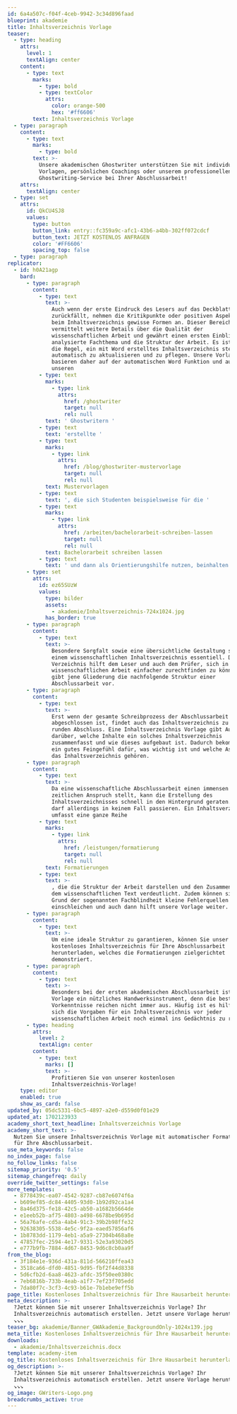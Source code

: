 ```yaml
---
id: 6a4a507c-f04f-4ceb-9942-3c34d896faad
blueprint: akademie
title: Inhaltsverzeichnis Vorlage
teaser:
  - type: heading
    attrs:
      level: 1
      textAlign: center
    content:
      - type: text
        marks:
          - type: bold
          - type: textColor
            attrs:
              color: orange-500
              hex: '#ff6606'
        text: Inhaltsverzeichnis Vorlage
  - type: paragraph
    content:
      - type: text
        marks:
          - type: bold
        text: >-
          Unsere akademischen Ghostwriter unterstützen Sie mit individuellen
          Vorlagen, persönlichen Coachings oder unserem professionellen
          Ghostwriting-Service bei Ihrer Abschlussarbeit!
    attrs:
      textAlign: center
  - type: set
    attrs:
      id: QkCU4SJ8
      values:
        type: button
        button_link: entry::fc359a9c-afc1-43b6-a4bb-302ff072cdcf
        button_text: JETZT KOSTENLOS ANFRAGEN
        color: '#FF6606'
        spacing_top: false
  - type: paragraph
replicator:
  - id: h0A21agp
    bard:
      - type: paragraph
        content:
          - type: text
            text: >-
              Auch wenn der erste Eindruck des Lesers auf das Deckblatt
              zurückfällt, nehmen die Kritikpunkte oder positiven Aspekte erst
              beim Inhaltsverzeichnis gewisse Formen an. Dieser Bereich
              vermittelt weitere Details über die Qualität der
              wissenschaftlichen Arbeit und gewährt einen ersten Einblick in das
              analysierte Fachthema und die Struktur der Arbeit. Es ist quasi
              die Regel, ein mit Word erstelltes Inhaltsverzeichnis stets
              automatisch zu aktualisieren und zu pflegen. Unsere Vorlagen
              basieren daher auf der automatischen Word Funktion und auch von
              unseren
          - type: text
            marks:
              - type: link
                attrs:
                  href: /ghostwriter
                  target: null
                  rel: null
            text: ' Ghostwritern '
          - type: text
            text: 'erstellte '
          - type: text
            marks:
              - type: link
                attrs:
                  href: /blog/ghostwriter-mustervorlage
                  target: null
                  rel: null
            text: Mustervorlagen
          - type: text
            text: ', die sich Studenten beispielsweise für die '
          - type: text
            marks:
              - type: link
                attrs:
                  href: /arbeiten/bachelorarbeit-schreiben-lassen
                  target: null
                  rel: null
            text: Bachelorarbeit schreiben lassen
          - type: text
            text: ' und dann als Orientierungshilfe nutzen, beinhalten automatisch erstellte Inhaltsverzeichnisse.'
      - type: set
        attrs:
          id: ez65SUzW
          values:
            type: bilder
            assets:
              - akademie/Inhaltsverzeichnis-724x1024.jpg
            has_border: true
      - type: paragraph
        content:
          - type: text
            text: >-
              Besondere Sorgfalt sowie eine übersichtliche Gestaltung sind bei
              einem wissenschaftlichen Inhaltsverzeichnis essentiell. Dieses
              Verzeichnis hilft dem Leser und auch dem Prüfer, sich in der
              wissenschaftlichen Arbeit einfacher zurechtfinden zu können. Zudem
              gibt jene Gliederung die nachfolgende Struktur einer
              Abschlussarbeit vor.
      - type: paragraph
        content:
          - type: text
            text: >-
              Erst wenn der gesamte Schreibprozess der Abschlussarbeit
              abgeschlossen ist, findet auch das Inhaltsverzeichnis zu einem
              runden Abschluss. Eine Inhaltsverzeichnis Vorlage gibt Aufschluss
              darüber, welche Inhalte ein solches Inhaltsverzeichnis
              zusammenfasst und wie dieses aufgebaut ist. Dadurch bekommen Sie
              ein gutes Feingefühl dafür, was wichtig ist und welche Aspekte in
              das Inhaltsverzeichnis gehören.
      - type: paragraph
        content:
          - type: text
            text: >-
              Da eine wissenschaftliche Abschlussarbeit einen immensen
              zeitlichen Anspruch stellt, kann die Erstellung des
              Inhaltsverzeichnisses schnell in den Hintergrund geraten. Dies
              darf allerdings in keinem Fall passieren. Ein Inhaltsverzeichnis
              umfasst eine ganze Reihe 
          - type: text
            marks:
              - type: link
                attrs:
                  href: /leistungen/formatierung
                  target: null
                  rel: null
            text: Formatierungen
          - type: text
            text: >-
              , die die Struktur der Arbeit darstellen und den Zusammenhang mit
              dem wissenschaftlichen Text verdeutlicht. Zudem können sich auf
              Grund der sogenannten Fachblindheit kleine Fehlerquellen
              einschleichen und auch dann hilft unsere Vorlage weiter.
      - type: paragraph
        content:
          - type: text
            text: >-
              Um eine ideale Struktur zu garantieren, können Sie unser
              kostenloses Inhaltsverzeichnis für Ihre Abschlussarbeit
              herunterladen, welches die Formatierungen zielgerichtet
              demonstriert.
      - type: paragraph
        content:
          - type: text
            text: >-
              Besonders bei der ersten akademischen Abschlussarbeit ist eine
              Vorlage ein nützliches Handwerksinstrument, denn die bestehenden
              Vorkenntnisse reichen nicht immer aus. Häufig ist es hilfreich,
              sich die Vorgaben für ein Inhaltsverzeichnis vor jeder
              wissenschaftlichen Arbeit noch einmal ins Gedächtnis zu rufen.
      - type: heading
        attrs:
          level: 2
          textAlign: center
        content:
          - type: text
            marks: []
            text: >-
              Profitieren Sie von unserer kostenlosen
              Inhaltsverzeichnis-Vorlage!
    type: editor
    enabled: true
    show_as_card: false
updated_by: 05dc5331-6bc5-4897-a2e0-d559d0f01e29
updated_at: 1702123933
academy_short_text_headline: Inhaltsverzeichnis Vorlage
academy_short_text: >-
  Nutzen Sie unsere Inhaltsverzeichnis Vorlage mit automatischer Formatierung
  für Ihre Abschlussarbeit.
use_meta_keywords: false
no_index_page: false
no_follow_links: false
sitemap_priority: '0.5'
sitemap_changefreq: daily
override_twitter_settings: false
more_templates:
  - 8778439c-ea07-4542-9287-cb87e6074f6a
  - b609ef85-dc84-4405-93d0-1b92d92ca1a4
  - 8a46d375-fe18-42c5-ab50-a1682b5664de
  - e1eeb52b-af75-4803-a498-6678be9b695d
  - 56a76afe-cd5a-4ab4-91c3-39b2b98ffe32
  - 92638305-5538-4e5c-9f2a-eaed57856af6
  - 1b8783dd-1179-4eb1-a5a9-27304b468a8e
  - 47857fec-2594-4e17-9331-52e3a93020d5
  - e777b9fb-7884-4d67-8453-9d6c8cb0aa9f
from_the_blog:
  - 3f184e1e-936d-431a-811d-566210ffea43
  - 3518ca66-dfd0-4851-9d95-fbf2f44d8338
  - 5d6cfb2d-6aa8-4623-afdc-35f50ee0380c
  - 7eb6816b-733b-4eab-a1f7-7ef23f705edd
  - 7da80f7c-3cf3-4c93-b61e-7b1ebe9eff5b
page_title: Kostenloses Inhaltsverzeichnis für Ihre Hausarbeit herunterladen
meta_description: >-
  ?Jetzt können Sie mit unserer Inhaltsverzeichnis Vorlage? Ihr
  Inhaltsverzeichnis automatisch erstellen. Jetzt unsere Vorlage herunterladen
  ↘️↘️↘️
teaser_bg: akademie/Banner_GWAkademie_BackgroundOnly-1024x139.jpg
meta_title: Kostenloses Inhaltsverzeichnis für Ihre Hausarbeit herunterladen
downloads:
  - akademie/Inhaltsverzeichnis.docx
template: academy-item
og_title: Kostenloses Inhaltsverzeichnis für Ihre Hausarbeit herunterladen
og_description: >-
  ?Jetzt können Sie mit unserer Inhaltsverzeichnis Vorlage? Ihr
  Inhaltsverzeichnis automatisch erstellen. Jetzt unsere Vorlage herunterladen
  ↘️↘️↘️
og_image: GWriters-Logo.png
breadcrumbs_active: true
---
```

